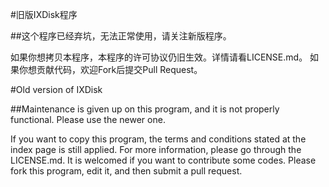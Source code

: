 #旧版IXDisk程序

##这个程序已经弃坑，无法正常使用，请关注新版程序。

如果你想拷贝本程序，本程序的许可协议仍旧生效。详情请看LICENSE.md。
如果你想贡献代码，欢迎Fork后提交Pull Request。

#Old version of IXDisk

##Maintenance is given up on this program, and it is not properly functional. Please use the newer one.

If you want to copy this program, the terms and conditions stated at the index page is still applied. For more information, please go through the LICENSE.md.
It is welcomed if you want to contribute some codes. Please fork this program, edit it, and then submit a pull request.